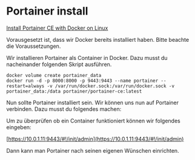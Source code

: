# Portainer install

[Install Portainer CE with Docker on Linux](https://docs.portainer.io/start/install-ce/server/docker/linux)

Vorausgesetzt ist, dass wir Docker bereits installiert haben. Bitte beachte die Voraussetzungen.

Wir installieren Portainer als Container in Docker. Dazu musst du nacheinander folgenden Skript ausführen.

```
docker volume create portainer_data
docker run -d -p 8000:8000 -p 9443:9443 --name portainer --restart=always -v /var/run/docker.sock:/var/run/docker.sock -v portainer_data:/data portainer/portainer-ce:latest
```

Nun sollte Portainer installiert sein. Wir können uns nun auf Portainer verbinden. Dazu musst du folgendes machen:

Um zu überprüfen ob ein Container funktioniert können wir folgendes eingeben:

 [https://10.0.1.11:9443/#!/init/admin](https://10.0.1.11:9443/#!/init/admin) 

Dann kann man Portainer nach seinen eigenen Wünschen einrichten.